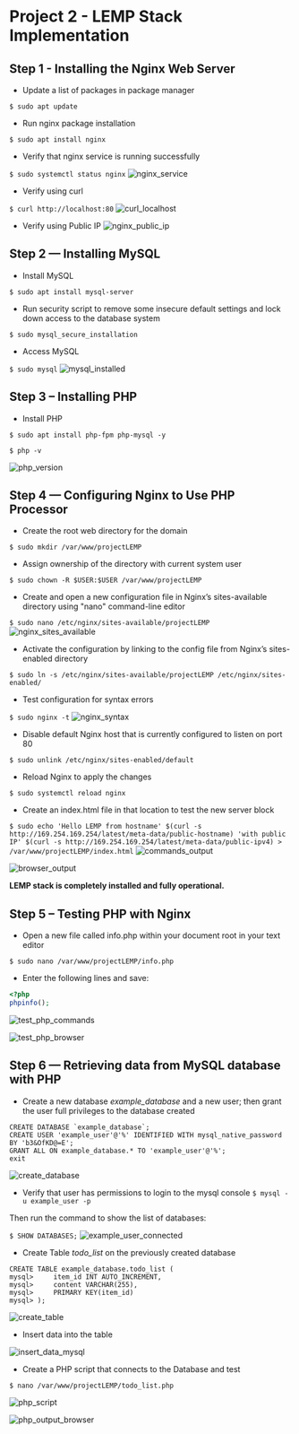 # Project 2 - LEMP Stack Implementation

## Step 1 - Installing the Nginx Web Server
- Update a list of packages in package manager

`$ sudo apt update`

- Run nginx package installation

`$ sudo apt install nginx`

- Verify that nginx service is running successfully

`$ sudo systemctl status nginx`
![nginx_service](Screenshots/nginx_service.png)

- Verify using curl

`$ curl http://localhost:80`
![curl_localhost](Screenshots/curl_localhost.png)

- Verify using Public IP
![nginx_public_ip](Screenshots/nginx_public_ip.png)

## Step 2 — Installing MySQL
- Install MySQL

`$ sudo apt install mysql-server`

- Run security script to remove some insecure default settings and lock down access to the database system

`$ sudo mysql_secure_installation`

- Access MySQL

`$ sudo mysql`
![mysql_installed](Screenshots/mysql_installed.png)

## Step 3 – Installing PHP
- Install PHP

`$ sudo apt install php-fpm php-mysql -y`

`$ php -v`

![php_version](Screenshots/php_version.png)

## Step 4 — Configuring Nginx to Use PHP Processor
- Create the root web directory for the domain

`$ sudo mkdir /var/www/projectLEMP`

- Assign ownership of the directory with current system user

`$ sudo chown -R $USER:$USER /var/www/projectLEMP`

- Create and open a new configuration file in Nginx’s sites-available directory using "nano" command-line editor

`$ sudo nano /etc/nginx/sites-available/projectLEMP`
![nginx_sites_available](Screenshots/nginx_sites_available.png)

- Activate the configuration by linking to the config file from Nginx’s sites-enabled directory

`$ sudo ln -s /etc/nginx/sites-available/projectLEMP /etc/nginx/sites-enabled/`

- Test configuration for syntax errors

`$ sudo nginx -t`
![nginx_syntax](Screenshots/nginx_syntax.png)

- Disable default Nginx host that is currently configured to listen on port 80

`$ sudo unlink /etc/nginx/sites-enabled/default`

- Reload Nginx to apply the changes

`$ sudo systemctl reload nginx`

- Create an index.html file in that location to test the new server block

`$ sudo echo 'Hello LEMP from hostname' $(curl -s http://169.254.169.254/latest/meta-data/public-hostname) 'with public IP' $(curl -s http://169.254.169.254/latest/meta-data/public-ipv4) > /var/www/projectLEMP/index.html`
![commands_output](Screenshots/commands_output.png)

![browser_output](Screenshots/browser_output.png)

**LEMP stack is completely installed and fully operational.**

## Step 5 – Testing PHP with Nginx
- Open a new file called info.php within your document root in your text editor

`$ sudo nano /var/www/projectLEMP/info.php`

- Enter the following lines and save:

``` php
<?php
phpinfo();
```
![test_php_commands](Screenshots/test_php_commands.png)

![test_php_browser](Screenshots/test_php_browser.png)

## Step 6 — Retrieving data from MySQL database with PHP
- Create a new database *example_database* and a new user; then grant the user full privileges to the database created
``` mysql
CREATE DATABASE `example_database`;
CREATE USER 'example_user'@'%' IDENTIFIED WITH mysql_native_password BY 'b3&OfKD@=E';
GRANT ALL ON example_database.* TO 'example_user'@'%';
exit
```
![create_database](Screenshots/create_database.png)

- Verify that user has permissions to login to the mysql console
`$ mysql -u example_user -p`

Then run the command to show the list of databases:

`$ SHOW DATABASES;`
![example_user_connected](Screenshots/example_user_connected.png)


- Create Table *todo_list* on the previously created database
``` mysql
CREATE TABLE example_database.todo_list (
mysql>     item_id INT AUTO_INCREMENT,
mysql>     content VARCHAR(255),
mysql>     PRIMARY KEY(item_id)
mysql> );
```
![create_table](Screenshots/create_table.png)

- Insert data into the table

![insert_data_mysql](Screenshots/insert_data_mysql.png)

- Create a PHP script that connects to the Database and test

`$ nano /var/www/projectLEMP/todo_list.php`

![php_script](Screenshots/php_script.png)

![php_output_browser](Screenshots/php_output_browser.png)

